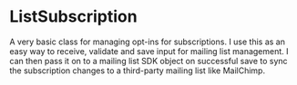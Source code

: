 # ListSubscription

A very basic class for managing opt-ins for subscriptions. I use this as an easy way to receive, validate and save input for mailing list management. I can then pass it on to a mailing list SDK object on successful save to sync the subscription changes to a third-party mailing list like MailChimp.

